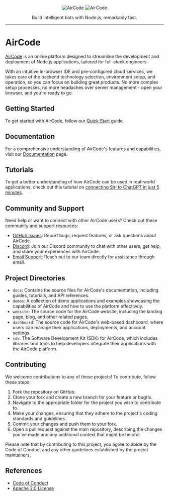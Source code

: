 <p align="center">
  <img src="https://user-images.githubusercontent.com/1651946/226520122-0017adb6-68cd-4382-9fa0-649676e10932.png#gh-light-mode-only" alt="AirCode" />
  <img src="https://user-images.githubusercontent.com/1651946/226520130-7df56d95-0582-49aa-bdb5-87c63b974f72.png#gh-dark-mode-only" alt="AirCode" />
</p>

<p align="center">
  Build intelligent bots with Node.js, remarkably fast.
</p>

---

# AirCode

[AirCode](https://aircode.io) is an online platform designed to streamline the development and deployment of Node.js applications, tailored for full-stack engineers.

With an intuitive in-browser IDE and pre-configured cloud services, we takes care of the backend technology selection, environment setup, and operation, so you can focus on building great products. No more complex setup processes, no more headaches over server management - open your browser, and you're ready to go.

## Getting Started

To get started with AirCode, follow our [Quick Start](https://docs.aircode.io/getting-started/) guide.

## Documentation

For a comprehensive understanding of AirCode's features and capabilities, visit our [Documentation](https://docs.aircode.io) page.

## Tutorials

To get a better understanding of how AirCode can be used in real-world applications, check out this tutorial on [connecting Siri to ChatGPT in just 5 minutes](https://aircode.cool/hpwdi7n719).

## Community and Support

Need help or want to connect with other AirCode users? Check out these community and support resources:

- [GitHub Issues](https://github.com/aircodelabs/aircode/issues): Report bugs, request features, or ask questions about AirCode.
- [Discord](https://discord.com/invite/XrMVdYdEuY): Join our Discord community to chat with other users, get help, and share your experiences with AirCode.
- [Email Support](https://docs.aircode.io/help): Reach out to our team directly for assistance through email.

## Project Directories

- `docs`: Contains the source files for AirCode's documentation, including guides, tutorials, and API references.
- `demos`: A collection of demo applications and examples showcasing the capabilities of AirCode and how to use the platform effectively.
- `website`: The source code for the AirCode website, including the landing page, blog, and other related pages.
- `dashboard`: The source code for AirCode's web-based dashboard, where users can manage their applications, deployments, and account settings.
- `sdk`: The Software Development Kit (SDK) for AirCode, which includes libraries and tools to help developers integrate their applications with the AirCode platform.

## Contributing

We welcome contributions to any of these projects! To contribute, follow these steps:

1. Fork the repository on GitHub.
2. Clone your fork and create a new branch for your feature or bugfix.
3. Navigate to the appropriate folder for the project you wish to contribute to.
4. Make your changes, ensuring that they adhere to the project's coding standards and guidelines.
5. Commit your changes and push them to your fork.
6. Open a pull request against the main repository, describing the changes you've made and any additional context that might be helpful.

Please note that by contributing to this project, you agree to abide by the Code of Conduct and any other guidelines established by the project maintainers.

## References

- [Code of Conduct](./CODE_OF_CONDUCT.md)
- [Apache 2.0 License](./LICENSE)
